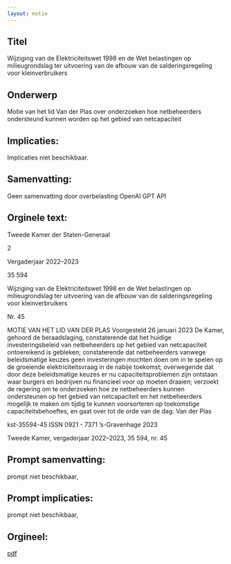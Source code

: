 ```yaml
---
layout: motie
---
```

## Titel
Wijziging van de Elektriciteitswet 1998 en de Wet belastingen op milieugrondslag ter uitvoering van de afbouw van de salderingsregeling voor kleinverbruikers
## Onderwerp
Motie van het lid Van der Plas over onderzoeken hoe netbeheerders ondersteund kunnen worden op het gebied van netcapaciteit
## Implicaties:
Implicaties niet beschikbaar.
## Samenvatting:
Geen samenvatting door overbelasting OpenAI GPT API
## Orginele text:


Tweede Kamer der Staten-Generaal

2

Vergaderjaar 2022–2023

35 594

Wijziging van de Elektriciteitswet 1998 en de
Wet belastingen op milieugrondslag ter
uitvoering van de afbouw van de
salderingsregeling voor kleinverbruikers

Nr. 45

MOTIE VAN HET LID VAN DER PLAS
Voorgesteld 26 januari 2023
De Kamer,
gehoord de beraadslaging,
constaterende dat het huidige investeringsbeleid van netbeheerders op
het gebied van netcapaciteit ontoereikend is gebleken;
constaterende dat netbeheerders vanwege beleidsmatige keuzes geen
investeringen mochten doen om in te spelen op de groeiende elektriciteitsvraag in de nabije toekomst;
overwegende dat door deze beleidsmatige keuzes er nu capaciteitsproblemen zijn ontstaan waar burgers en bedrijven nu financieel voor op
moeten draaien;
verzoekt de regering om te onderzoeken hoe ze netbeheerders kunnen
ondersteunen op het gebied van netcapaciteit en het netbeheerders
mogelijk te maken om tijdig te kunnen voorsorteren op toekomstige
capaciteitsbehoeftes,
en gaat over tot de orde van de dag.
Van der Plas

kst-35594-45
ISSN 0921 - 7371
’s-Gravenhage 2023

Tweede Kamer, vergaderjaar 2022–2023, 35 594, nr. 45


## Prompt samenvatting:
prompt niet beschikbaar,

## Prompt implicaties:
prompt niet beschikbaar,
## Orgineel:
[pdf](https://gegevensmagazijn.tweedekamer.nl/OData/v4/2.0/Document(59707ba1-0e6d-4a0d-90c3-938fa74d9b8d)/resource)
